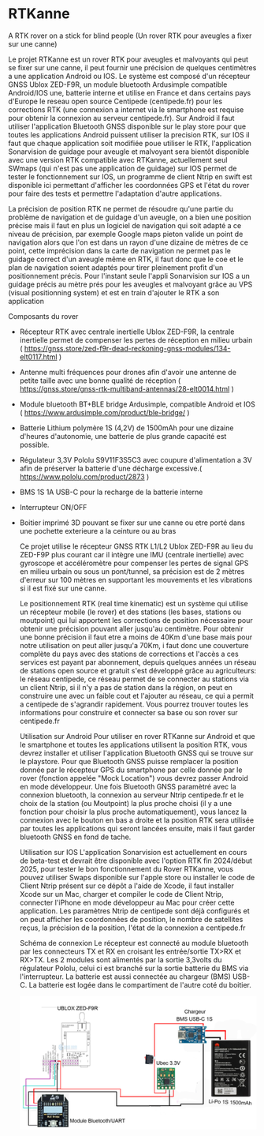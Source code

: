 # RTKanne
A RTK rover on a stick for blind people (Un rover RTK pour aveugles a fixer sur une canne)

Le projet RTKanne est un rover RTK pour aveugles et malvoyants qui peut se fixer sur une canne, il peut fournir une précision de quelques centimètres a une application Android ou IOS. Le système est composé d'un récepteur GNSS Ublox ZED-F9R, un module bluetooth Ardusimple compatible Android/IOS une, batterie interne et utilise en France et dans certains pays d'Europe le reseau open source Centipede (centipede.fr) pour les corrections RTK (une connexion a internet via le smartphone est requise pour obtenir la connexion au serveur centipede.fr). Sur Android il faut utiliser l'application Bluetooth GNSS disponible sur le play store pour que toutes les applications Android puissent utiliser la precision RTK, sur IOS il faut que chaque application soit modifiée poue utiliser le RTK, l'application Sonarvision de guidage pour aveugle et malvoyant sera bientôt disponible avec une version RTK compatible avec RTKanne, actuellement seul SWmaps (qui n'est pas une application de guidage) sur IOS permet de tester le fonctionnement sur IOS, un programme de client Ntrip en swift est disponible ici permettant d'afficher les coordonnées GPS et l'état du rover pour faire des tests et permettre l'adaptation d'autre applications.

La précision de position RTK ne permet de résoudre qu'une partie du problème de navigation et de guidage d'un aveugle, on a bien une position précise mais il faut en plus un logiciel de navigation qui soit adapté a ce niveau de précision, par exemple Google maps pieton valide un point de navigation alors que l'on est dans un rayon d'une dizaine de mètres de ce point, cette imprécision dans la carte de navigation ne permet pas le guidage correct d'un aveugle même en RTK, il faut donc que le coe et le plan de navigation soient adaptés pour tirer pleinement profit d'un positionnement précis. Pour l'instant seule l'appli Sonarvision sur IOS a un guidage précis au mètre prés  pour les aveugles et malvoyant grâce au VPS (visual positionning system) et est en train d'ajouter le RTK a son application   

Composants du rover
- Récepteur RTK avec centrale inertielle Ublox ZED-F9R, la centrale inertielle permet de compenser les pertes de réception en milieu urbain ( https://gnss.store/zed-f9r-dead-reckoning-gnss-modules/134-elt0117.html )
- Antenne multi fréquences pour drones afin d'avoir une antenne de petite taille avec une bonne qualité de réception ( https://gnss.store/gnss-rtk-multiband-antennas/28-elt0014.html )
- Module bluetooth  BT+BLE bridge Ardusimple, compatible Android et IOS ( https://www.ardusimple.com/product/ble-bridge/ )
- Batterie Lithium polymère 1S (4,2V) de 1500mAh pour une dizaine d'heures d'autonomie, une batterie de plus grande capacité est possible.
- Régulateur 3,3V Pololu S9V11F3S5C3 avec coupure d'alimentation a 3V afin de préserver la batterie d'une décharge excessive.( https://www.pololu.com/product/2873 )
- BMS 1S 1A USB-C pour la recharge de la batterie interne
- Interrupteur ON/OFF
- Boitier imprimé 3D pouvant se fixer sur une canne ou etre porté dans une pochette exterieure a la ceinture ou au bras

  Ce projet utilise le récepteur GNSS RTK L1/L2 Ublox ZED-F9R au lieu du ZED-F9P plus courant car il intègre une IMU (centrale inertielle) avec gyroscope et accéléromètre pour compenser les pertes de signal GPS en milieu urbain ou sous un pont/tunnel, sa précision est de 2 mètres d'erreur sur 100 mètres en supportant les mouvements et les vibrations si il est fixé sur une canne.

  Le positionnement RTK (real time kinematic) est un système qui utilise un récepteur mobile (le rover) et des stations (les bases, stations ou moutpoint) qui lui apportent les corrections de position nécessaire pour obtenir une précision pouvant aller jusqu'au centimètre. Pour obtenir une bonne précision il faut etre a moins de 40Km d'une base mais pour notre utilisation on peut aller jusqu'a 70Km, i faut donc une couverture complète du pays avec des stations de corrections et l'accès a ces services est payant par abonnement, depuis quelques années un réseau de stations open source et gratuit s'est développé grâce au agriculteurs: le réseau centipede, ce réseau permet de se connecter au stations via un client Ntrip, si il n'y a pas de station dans la région, on peut en construire une avec un faible cout et l'ajouter au réseau, ce qui a permit a centipede de s'agrandir rapidement. Vous pourrez trouver toutes les informations pour construire et connecter sa base ou son rover sur centipede.fr

   Utilisation sur Android
  Pour utiliser en rover RTKanne sur Android et que le smartphone et toutes les applications utilisent la position RTK, vous devrez installer et utiliser l'application Bluetooth GNSS qui se trouve sur le playstore. Pour que Bluetooth GNSS puisse remplacer la position donnée par le récepteur GPS du smartphone par celle donnée par le rover (fonction appelée "Mock Location") vous devrez  passer Android en mode développeur. Une fois Bluetooth GNSS paramètré avec la connexion bluetooth, la connexion au serveur Ntrip centipede.fr et le choix de la station (ou Moutpoint) la plus proche choisi (il y a une fonction pour choisir la plus proche automatiquement), vous lancez la connexion avec le bouton en bas a droite et la position RTK sera utilisée par toutes les applications qui seront lancées ensuite, mais il faut garder bluetooth GNSS en fond de tache. 

	Utilisation sur IOS
   L'application Sonarvision est actuellement en cours de beta-test et devrait être disponible avec l'option RTK fin 2024/début 2025, pour tester le bon fonctionnement du Rover RTKanne, vous pouvez utiliser Swaps disponible sur l'apple store ou installer le code de Client Ntrip présent sur ce dépôt a l'aide de Xcode, il faut installer Xcode sur un Mac, charger et compiler le code de Client Ntrip, connecter l'iPhone en mode développeur au Mac pour créer cette application. Les paramètres Ntrip de centipede sont déjà configurés et on peut afficher les coordonnées de position, le nombre de satellites reçus, la précision de la position, l'état de la connexion a centipede.fr


	Schéma de connexion
    Le récepteur est connecté au module bluetooth par les connecteurs TX et RX en croisant les entrée/sortie TX>RX et RX>TX. Les 2 modules sont alimentés par la sortie 3,3volts du régulateur Pololu, celui ci est branché sur la sortie batterie du BMS via l'interrupteur. La batterie est aussi connectée au chargeur (BMS) USB-C. La batterie est logée dans le compartiment de l'autre coté du boitier. 

  ![Github Logo](https://github.com/Francklin2/RTKanne/blob/main/Schema_GNSS-RTK.jpg)  

  
     
  
